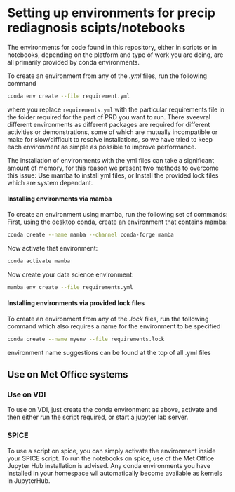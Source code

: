 # Setting up environments for precip rediagnosis scipts/notebooks

The environments for code found in this repository, either in scripts or in notebooks, depending on the platform and type of work you are doing, are all primarily provided by conda environments.

To create an environment from any of the *.yml* files, run the following command
```bash
conda env create --file requirement.yml
```
where you replace `requirements.yml` with the particular requirements file in the folder required for the part of PRD you want to run. There sveevral different environments as different packages are required for different activities or demonstrations, some of which are mutually incompatible or make for slow/difficult to resolve installations, so we have tried to keep each environment as simple as possible to improve performance.

The installation of environments with the yml files can take a significant amount of memory, for this reason we present two methods to overcome this issue: Use mamba to install yml files, or Install the provided lock files which are system dependant.

#### Installing environments via mamba

To create an environment using mamba, run the following set of commands: </br>
First, using the desktop conda, create an environment that contains mamba:
```bash
conda create --name mamba --channel conda-forge mamba
```
Now activate that environment:
```bash
conda activate mamba
```
Now create your data science environment:
```bash
mamba env create --file requirements.yml
```

#### Installing environments via provided lock files

To create an environment from any of the *.lock* files, run the following command which also requires a name for the environment to be specified
```bash
conda create --name myenv --file requirements.lock
```
environment name suggestions can be found at the top of all .yml files

## Use on Met Office systems

### Use on VDI

To use on VDI, just create the conda environment as above, activate and then either run the script required, or start a jupyter lab server.

### SPICE

To use a script on spice, you can simply activate the environment inside your SPICE script. To run the notebooks on spice, use of the Met Office Jupyter Hub installation is advised. Any conda environments you have installed in your homespace wll automatically become available as kernels in JupyterHub.
